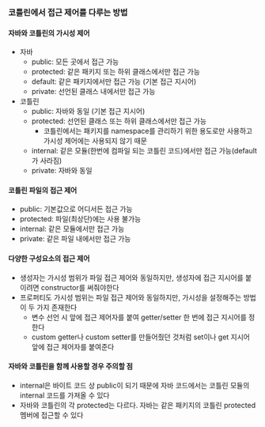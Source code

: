 ### 코틀린에서 접근 제어를 다루는 방법
#### 자바와 코틀린의 가시성 제어
- 자바
  - public: 모든 곳에서 접근 가능
  - protected: 같은 패키지 또는 하위 클래스에서만 접근 가능
  - default: 같은 패키지에서만 접근 가능 (기본 접근 지시어)
  - private: 선언된 클래스 내에서만 접근 가능
- 코틀린
  - public: 자바와 동일 (기본 접근 지시어)
  - protected: 선언된 클래스 또는 하위 클래스에서만 접근 가능
    - 코틀린에서는 패키지를 namespace를 관리하기 위한 용도로만 사용하고 가시성 제어에는 사용되지 않기 때문
  - internal: 같은 모듈(한번에 컴파일 되는 코틀린 코드)에서만 접근 가능(default가 사라짐)
  - private: 자바와 동일
#### 코틀린 파일의 접근 제어
- public: 기본값으로 어디서든 접근 가능
- protected: 파일(최상단)에는 사용 불가능
- internal: 같은 모듈에서만 접근 가능
- private: 같은 파일 내에서만 접근 가능
#### 다양한 구성요소의 접근 제어
- 생성자는 가시성 범위가 파일 접근 제어와 동일하지만, 생성자에 접근 지시어를 붙이려면 constructor를 써줘야한다
- 프로퍼티도 가시성 범위는 파일 접근 제어와 동일하지만, 가시성을 설정해주는 방법이 두 가지 존재한다
  - 변수 선언 시 앞에 접근 제어자를 붙여 getter/setter 한 번에 접근 지시어를 정한다
  - custom getter나 custom setter를 만들어줬던 것처럼 set이나 get 지시어 앞에 접근 제어자를 붙여준다
#### 자바와 코틀린을 함께 사용할 경우 주의할 점
- internal은 바이트 코드 상 public이 되기 때문에 자바 코드에서는 코틀린 모듈의 internal 코드를 가져올 수 있다
- 자바와 코틀린의 각 protected는 다르다. 자바는 같은 패키지의 코틀린 protected 멤버에 접근할 수 있다
